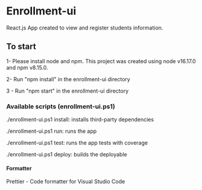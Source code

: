 # Enrollment-ui

React.js App created to view and register students information.

## To start

1- Please install node and npm. This project was created using node v16.17.0 and npm v8.15.0.

2- Run "npm install" in the enrollment-ui directory

3 - Run "npm start" in the enrollment-ui directory

### Available scripts (enrollment-ui.ps1)

./enrollment-ui.ps1 install: installs third-party dependencies

./enrollment-ui.ps1 run: runs the app

./enrollment-ui.ps1 test: runs the app tests with coverage

./enrollment-ui.ps1 deploy: builds the deployable

#### Formatter

Prettier - Code formatter for Visual Studio Code

